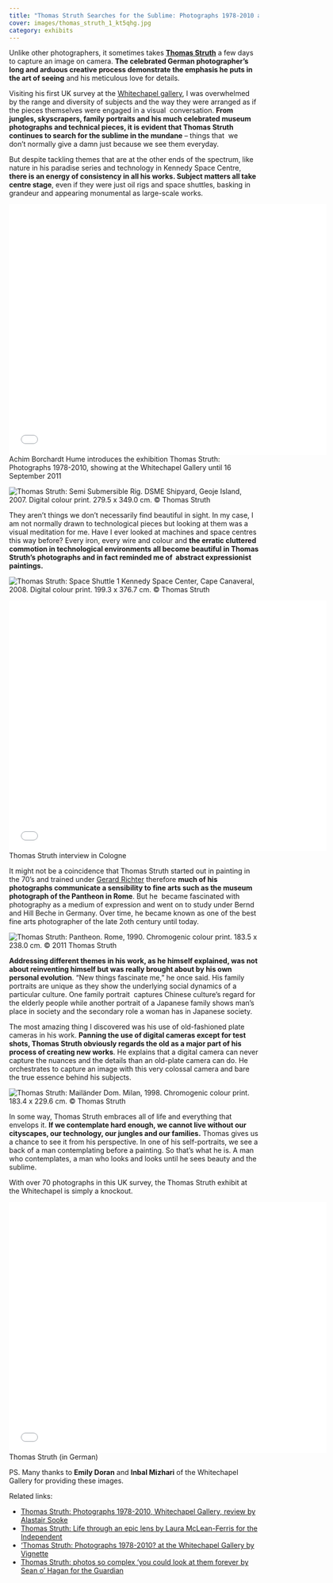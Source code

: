 ```yaml
---
title: "Thomas Struth Searches for the Sublime: Photographs 1978-2010 at the Whitechapel Gallery"
cover: images/thomas_struth_1_kt5qhg.jpg
category: exhibits
---
```


Unlike other photographers, it sometimes takes **[Thomas Struth](http://thomasstruth25.com/ "thomas struth")** a few days to capture an image on camera. **The celebrated German photographer’s long and arduous creative process demonstrate the emphasis he puts in the art of seeing** and his meticulous love for details.

Visiting his first UK survey at the [Whitechapel gallery](http://www.whitechapelgallery.org/ "whitechapel"), I was overwhelmed by the range and diversity of subjects and the way they were arranged as if the pieces themselves were engaged in a visual  conversation. **From jungles, skyscrapers, family portraits and his much celebrated museum photographs and technical pieces, it is evident that Thomas Struth continues to search for the sublime in the mundane** – things that  we don’t normally give a damn just because we see them everyday.

But despite tackling themes that are at the other ends of the spectrum, like nature in his paradise series and technology in Kennedy Space Centre, **there is an energy of consistency in all his works. Subject matters all take centre stage**, even if they were just oil rigs and space shuttles, basking in grandeur and appearing monumental as large-scale works.

<iframe allowfullscreen="" class="youtube-player" frameborder="0" height="505" src="//www.youtube.com/embed/wx5DJCVQbFI?wmode=transparent&fs=1&hl=en&modestbranding=1&iv_load_policy=3&showsearch=0&rel=0&theme=dark" title="YouTube video player" type="text/html" width="640"></iframe>

<figcaption>Achim Borchardt Hume introduces the exhibition Thomas Struth: Photographs 1978-2010, showing at the Whitechapel Gallery until 16 September 2011</figcaption>

![](./images/thomas_struth_5_tcuu4o.jpg "Thomas Struth: Semi Submersible Rig. DSME Shipyard, Geoje Island, 2007. Digital colour print. 279.5 x 349.0 cm. © Thomas Struth")

They aren’t things we don’t necessarily find beautiful in sight. In my case, I am not normally drawn to technological pieces but looking at them was a visual meditation for me. Have I ever looked at machines and space centres this way before? Every iron, every wire and colour and **the erratic cluttered commotion in technological environments all become beautiful in Thomas Struth’s photographs and in fact reminded me of  abstract expressionist paintings.**

![](./images/thomas_struth_2_uj096s.jpg "Thomas Struth: Space Shuttle 1 Kennedy Space Center, Cape Canaveral, 2008. Digital colour print. 199.3 x 376.7 cm. © Thomas Struth")

<iframe allowfullscreen="" class="youtube-player" frameborder="0" height="505" src="//www.youtube.com/embed/pm-cdtsseE8?wmode=transparent&fs=1&hl=en&modestbranding=1&iv_load_policy=3&showsearch=0&rel=0&theme=dark" title="YouTube video player" type="text/html" width="640"></iframe>

<figcaption>Thomas Struth interview in Cologne</figcaption>

It might not be a coincidence that Thomas Struth started out in painting in the 70’s and trained under [Gerard Richter](http://www.gerhard-richter.com/ "Gerard Richter") therefore **much of his photographs communicate a sensibility to fine arts such as the museum photograph of the Pantheon in Rome**. But he  became fascinated with photography as a medium of expression and went on to study under Bernd and Hill Beche in Germany. Over time, he became known as one of the best fine arts photographer of the late 2oth century until today. 

![](./images/thomas_struth_1_kt5qhg.jpg "Thomas Struth: Pantheon. Rome, 1990. Chromogenic colour print. 183.5 x 238.0 cm. © 2011 Thomas Struth")

**Addressing different themes in his work, as he himself explained, was not about reinventing himself but was really brought about by his own personal evolution**. “New things fascinate me,” he once said. His family portraits are unique as they show the underlying social dynamics of a particular culture. One family portrait  captures Chinese culture’s regard for the elderly people while another portrait of a Japanese family shows man’s place in society and the secondary role a woman has in Japanese society.

The most amazing thing I discovered was his use of old-fashioned plate cameras in his work. **Panning the use of digital cameras except for test shots, Thomas Struth obviously regards the old as a major part of his  process of creating new works**. He explains that a digital camera can never capture the nuances and the details than an old-plate camera can do. He orchestrates to capture an image with this very colossal camera and bare the true essence behind his subjects.

![](./images/thomas_struth_7_dakxzc.jpg "Thomas Struth: Mailänder Dom. Milan, 1998. Chromogenic colour print. 183.4 x 229.6 cm. © Thomas Struth")

In some way, Thomas Struth embraces all of life and everything that envelops it. **If we contemplate hard enough, we cannot live without our cityscapes, our technology, our jungles and our families.** Thomas gives us a chance to see it from his perspective. In one of his self-portraits, we see a back of a man contemplating before a painting. So that’s what he is. A man who contemplates, a man who looks and looks until he sees beauty and the sublime.

With over 70 photographs in this UK survey, the Thomas Struth exhibit at the Whitechapel is simply a knockout.

<iframe allowfullscreen="" class="youtube-player" frameborder="0" height="505" src="//www.youtube.com/embed/0XLVvwUSojY?wmode=transparent&fs=1&hl=en&modestbranding=1&iv_load_policy=3&showsearch=0&rel=0&theme=dark&NR=1" title="YouTube video player" type="text/html" width="640"></iframe>

<figcaption>Thomas Struth (in German)</figcaption>

PS. Many thanks to **Emily Doran** and **Inbal Mizhari** of the Whitechapel Gallery for providing these images.

Related links:

- [Thomas Struth: Photographs 1978-2010, Whitechapel Gallery, review by Alastair Sooke](http://www.telegraph.co.uk/culture/art/art-reviews/8629783/Thomas-Struth-Photographs-1978-2010-Whitechapel-Gallery-review.html "Alastair Sooke")
- [Thomas Struth: Life through an epic lens by Laura McLean-Ferris for the Independent](http://www.independent.co.uk/arts-entertainment/art/features/thomas-struth-life-through-an-epic-lens-2311573.html "The Independent")
- [‘Thomas Struth: Photographs 1978-2010? at the Whitechapel Gallery by Vignette](http://www.vignettemagazine.com/exhibitions-events/thomas-struth-photographs-1978-2010-at-the-whitechapel-gallery/ "Vignette")
- [Thomas Struth: photos so complex ‘you could look at them forever by Sean o’ Hagan for the Guardian](http://www.guardian.co.uk/artanddesign/2011/jul/03/thomas-struth-interview-photography-whitechapel "The Guardian")
